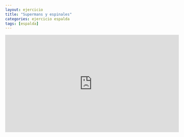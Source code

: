 ```yaml
---
layout: ejercicio
title: "Supermans y espinales"
categories: ejercicio espalda
tags: [espalda]
---
```


<div class="video-responsive">
<iframe width="560" height="315" src="https://www.youtube.com/embed/K3vT_YFh2kI" title="YouTube video player" frameborder="0" allow="accelerometer; autoplay; clipboard-write; encrypted-media; gyroscope; picture-in-picture" allowfullscreen></iframe></div>
